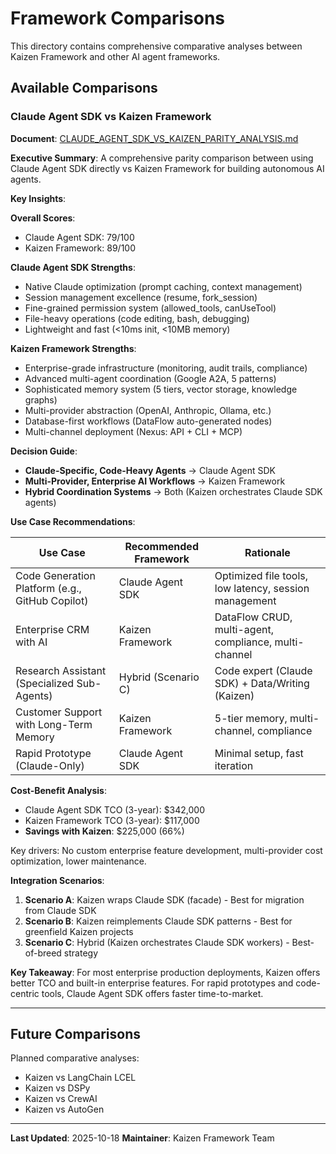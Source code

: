 # Framework Comparisons

This directory contains comprehensive comparative analyses between Kaizen Framework and other AI agent frameworks.

## Available Comparisons

### Claude Agent SDK vs Kaizen Framework
**Document**: [CLAUDE_AGENT_SDK_VS_KAIZEN_PARITY_ANALYSIS.md](CLAUDE_AGENT_SDK_VS_KAIZEN_PARITY_ANALYSIS.md)

**Executive Summary**:
A comprehensive parity comparison between using Claude Agent SDK directly vs Kaizen Framework for building autonomous AI agents.

**Key Insights**:

**Overall Scores**:
- Claude Agent SDK: 79/100
- Kaizen Framework: 89/100

**Claude Agent SDK Strengths**:
- Native Claude optimization (prompt caching, context management)
- Session management excellence (resume, fork_session)
- Fine-grained permission system (allowed_tools, canUseTool)
- File-heavy operations (code editing, bash, debugging)
- Lightweight and fast (<10ms init, <10MB memory)

**Kaizen Framework Strengths**:
- Enterprise-grade infrastructure (monitoring, audit trails, compliance)
- Advanced multi-agent coordination (Google A2A, 5 patterns)
- Sophisticated memory system (5 tiers, vector storage, knowledge graphs)
- Multi-provider abstraction (OpenAI, Anthropic, Ollama, etc.)
- Database-first workflows (DataFlow auto-generated nodes)
- Multi-channel deployment (Nexus: API + CLI + MCP)

**Decision Guide**:
- **Claude-Specific, Code-Heavy Agents** → Claude Agent SDK
- **Multi-Provider, Enterprise AI Workflows** → Kaizen Framework
- **Hybrid Coordination Systems** → Both (Kaizen orchestrates Claude SDK agents)

**Use Case Recommendations**:

| Use Case | Recommended Framework | Rationale |
|----------|----------------------|-----------|
| Code Generation Platform (e.g., GitHub Copilot) | Claude Agent SDK | Optimized file tools, low latency, session management |
| Enterprise CRM with AI | Kaizen Framework | DataFlow CRUD, multi-agent, compliance, multi-channel |
| Research Assistant (Specialized Sub-Agents) | Hybrid (Scenario C) | Code expert (Claude SDK) + Data/Writing (Kaizen) |
| Customer Support with Long-Term Memory | Kaizen Framework | 5-tier memory, multi-channel, compliance |
| Rapid Prototype (Claude-Only) | Claude Agent SDK | Minimal setup, fast iteration |

**Cost-Benefit Analysis**:
- Claude Agent SDK TCO (3-year): $342,000
- Kaizen Framework TCO (3-year): $117,000
- **Savings with Kaizen**: $225,000 (66%)

Key drivers: No custom enterprise feature development, multi-provider cost optimization, lower maintenance.

**Integration Scenarios**:
1. **Scenario A**: Kaizen wraps Claude SDK (facade) - Best for migration from Claude SDK
2. **Scenario B**: Kaizen reimplements Claude SDK patterns - Best for greenfield Kaizen projects
3. **Scenario C**: Hybrid (Kaizen orchestrates Claude SDK workers) - Best-of-breed strategy

**Key Takeaway**: For most enterprise production deployments, Kaizen offers better TCO and built-in enterprise features. For rapid prototypes and code-centric tools, Claude Agent SDK offers faster time-to-market.

---

## Future Comparisons

Planned comparative analyses:
- Kaizen vs LangChain LCEL
- Kaizen vs DSPy
- Kaizen vs CrewAI
- Kaizen vs AutoGen

---

**Last Updated**: 2025-10-18
**Maintainer**: Kaizen Framework Team

